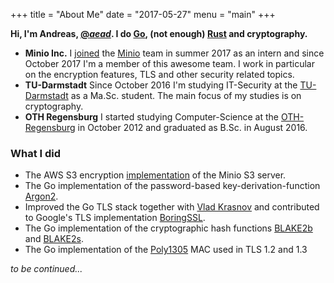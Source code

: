 +++
title = "About Me"
date = "2017-05-27"
menu = "main"
+++

**Hi, I'm Andreas, [@_aead_](https://twitter.com/_aead_). I do [Go](https://golang.org), (not enough) [Rust](https://www.rust-lang.org/) and cryptography.**

- **Minio Inc.**
  I [joined](https://twitter.com/_aead_/status/867448183609229312) the [Minio](https://minio.io) team in summer 2017 as an intern
  and since October 2017 I'm a member of this awesome team. I work in particular on the encryption features, TLS and other security
  related topics.
- **TU-Darmstadt**
  Since October 2016 I'm studying IT-Security at the [TU-Darmstadt](https://www.tu-darmstadt.de/studieren/abschluesse/master/it-sicherheit-msc.en.jsp) as
  a Ma.Sc. student. The main focus of my studies is on cryptography.
- **OTH Regensburg**
  I started studying Computer-Science at the [OTH-Regensburg](https://www.oth-regensburg.de/en/faculties/computer-science-and-mathematics.html) in October 2012
  and graduated as B.Sc. in August 2016.

### What I did

 - The AWS S3 encryption [implementation](https://github.com/minio/sio) of the Minio S3 server.
 - The Go implementation of the password-based key-derivation-function [Argon2](https://godoc.org/golang.org/x/crypto/argon2).
 - Improved the Go TLS stack together with [Vlad Krasnov](https://blog.cloudflare.com/author/vlad-krasnov/)
   and contributed to Google's TLS implementation [BoringSSL](https://github.com/google/boringssl).
 - The Go implementation of the cryptographic hash functions [BLAKE2b](https://godoc.org/golang.org/x/crypto/blake2b)
   and [BLAKE2s](https://godoc.org/golang.org/x/crypto/blake2s).
 - The Go implementation of the [Poly1305](https://godoc.org/golang.org/x/crypto/poly1305) MAC used in TLS 1.2 and 1.3 
 
 *to be continued...*